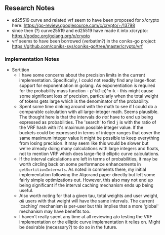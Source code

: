 ## Research Notes

- ed25519 curve and related vrf seem to have been proposed for x/crypto here: https://go-review.googlesource.com/c/crypto/+/13798
- since then (?) curve25519 and ed25519 have made it into x/crypto: https://godoc.org/golang.org/x/crypto
- vrf seems to have been borrowed (verbatim?) in the coniks-go project: https://github.com/coniks-sys/coniks-go/tree/master/crypto/vrf

### Implementation Notes

- Sortition
    - I have some concerns about the precision limits in the current implementation. Specifically, I could not readily find any large-float support for exponentiation in golang.
    As exponentiation is required for the probability mass function - p^k(1-p)^n-k - this might cause some significant loss of precision, particularly when the total weight of tokens gets large which is the denominator of the probability.
    - Spent some time dinking around with the math to see if I could do a comparable calculation with all large-integer math. Seems plausible.
    The thought here is that the intervals do *not* have to end up being expressed as probabilities. The 'search' to find `j` is with the ratio of the VRF hash with it's maximum possible integer value.
    If the buckets could be expressed in terms of integer ranges that cover the same maximum integer value it might be possible to keep everything from losing precision.
    It may seem like this would be slower but we're already doing many calculations with large integers and floats, not to mention VRF which does large-field elliptic curve calculations.
    - If the interval calculations are left in terms of probabilities, it may be worth circling back on some performance enhancements in `getSortitionIntervals`.
    As noted in comments there, my initial implementation following the Algorand paper directly but left some fairly simple optimizations out.
    However, this also may not end up being significant if the interval caching mechanism ends up being useful.
    - Also worth noting for that a given tau, total weights and user weight, *all* users with that weight will have the same intervals.
    The current 'caching' mechanism is per-user but this implies that a more 'global' mechanism may have benefits too.
    - I haven't really spent any time at all reviewing a/o testing the VRF implementation or the elliptic curve implementation it relies on.
    Might be desirable (necessary?) to do so in the future.